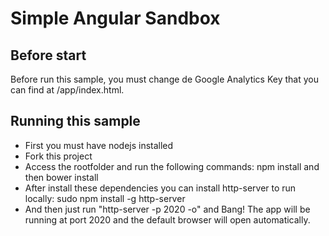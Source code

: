 # Simple Angular Sandbox

## Before start
Before run this sample, you must change de Google Analytics Key that you can find at /app/index.html.

## Running this sample

* First you must have nodejs installed
* Fork this project
* Access the rootfolder and run the following commands: npm install and then bower install
* After install these dependencies you can install http-server to run locally: sudo npm install -g http-server 
* And then just run "http-server -p 2020 -o" and Bang! The app will be running at port 2020 and the default browser will open automatically. 
